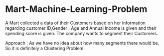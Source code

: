 # Mart-Machine-Learning-Problem
A Mart collected a data of their Customers based on her  information regarding customer ID,Gender , Age and Annual Income is given and their spending score is given. The company wants to segment their Customers.

Approach : As we have no idea about how many segments there would be, So it is definitely a Clustering Problem.
